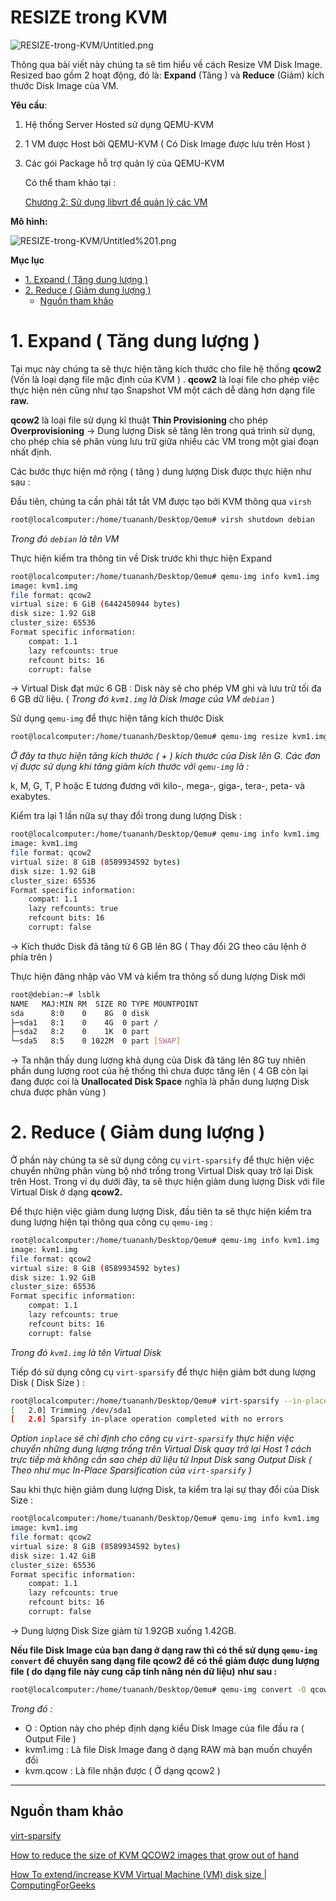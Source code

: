 # RESIZE trong KVM

![RESIZE-trong-KVM/Untitled.png](RESIZE-trong-KVM/Untitled.png)

Thông qua bài viết này chúng ta sẽ tìm hiểu về cách Resize VM Disk Image. Resized bao gồm 2 hoạt động, đó là: **Expand** (Tăng ) và **Reduce** (Giảm) kích thước Disk Image của VM. 

**Yêu cầu**:

1. Hệ thống Server Hosted sử dụng QEMU-KVM
2. 1 VM được Host bởi QEMU-KVM ( Có Disk Image được lưu trên Host )
3. Các gói Package hỗ trợ quản lý của QEMU-KVM

    Có thể tham khảo tại :

    [Chương 2: Sử dụng libvrt để quản lý các VM](https://github.com/tuananh2508/LinuxVcc/blob/master/Virtualization/QEMU%26KVM/KVM&QEMU/Chuong-2-Su-dung-libvrt.md)

**Mô hình:**

![RESIZE-trong-KVM/Untitled%201.png](RESIZE-trong-KVM/Untitled%201.png)

**Mục lục**
 * [1. Expand ( Tăng dung lượng )](#1-expand--tăng-dung-lượng-)
 * [2. Reduce ( Giảm dung lượng )](#2-reduce--giảm-dung-lượng-)
      * [Nguồn tham khảo](#nguồn-tham-khảo)

# 1. Expand ( Tăng dung lượng )

Tại mục này chúng ta sẽ thực hiện tăng kích thước cho file hệ thống **qcow2** (Vốn là loại dạng file mặc định của KVM ) . **qcow2** là loại file cho phép việc thực hiện nén cũng như tạo Snapshot VM một cách dễ dàng hơn dạng file **raw.**

**qcow2** là loại file sử dụng kĩ thuật **Thin Provisioning** cho phép **Overprovisioning** → Dung lượng Disk sẽ tăng lên trong quá trình sử dụng, cho phép chia sẻ phân vùng lưu trữ giữa nhiều các VM trong một giai đoạn nhất định.

Các bước thực hiện mở rộng ( tăng ) dung lượng Disk được thực hiện như sau :

Đầu tiên, chúng ta cần phải tắt tắt VM được tạo bởi KVM thông qua `virsh` 

```bash
root@localcomputer:/home/tuananh/Desktop/Qemu# virsh shutdown debian
```

*Trong đó `debian` là tên VM*

Thực hiện kiểm tra thông tin về Disk trước khi thực hiện Expand 

```bash
root@localcomputer:/home/tuananh/Desktop/Qemu# qemu-img info kvm1.img 
image: kvm1.img
file format: qcow2
virtual size: 6 GiB (6442450944 bytes)
disk size: 1.92 GiB
cluster_size: 65536
Format specific information:
    compat: 1.1
    lazy refcounts: true
    refcount bits: 16
    corrupt: false
```

→ Virtual Disk đạt mức 6 GB : Disk này sẽ cho phép VM ghi và lưu trữ tối đa 6 GB dữ liệu. ( *Trong đó `kvm1.img` là Disk Image của VM `debian`* )

Sử dụng `qemu-img` để thực hiện tăng kích thước Disk 

```bash
root@localcomputer:/home/tuananh/Desktop/Qemu# qemu-img resize kvm1.img +2G
```

*Ở đây ta thực hiện tăng kích thước ( + ) kích thước của Disk lên G. Các đơn vị được sử dụng khi tăng giảm kích thước với `qemu-img` là :* 

 k, M, G, T, P hoặc E tương đương với kilo-, mega-, giga-, tera-, peta- và exabytes.

 

Kiểm tra lại 1 lần nữa sự thay đổi trong dung lượng Disk :

```bash
root@localcomputer:/home/tuananh/Desktop/Qemu# qemu-img info kvm1.img 
image: kvm1.img
file format: qcow2
virtual size: 8 GiB (8589934592 bytes)
disk size: 1.92 GiB
cluster_size: 65536
Format specific information:
    compat: 1.1
    lazy refcounts: true
    refcount bits: 16
    corrupt: false
```

→ Kích thước Disk đã tăng từ 6 GB lên 8G ( Thay đổi 2G theo câu lệnh ở phía trên )

Thực hiện đăng nhập vào VM và kiểm tra thông số dung lượng Disk mới

```bash
root@debian:~# lsblk
NAME   MAJ:MIN RM  SIZE RO TYPE MOUNTPOINT
sda      8:0    0    8G  0 disk 
├─sda1   8:1    0    4G  0 part /
├─sda2   8:2    0    1K  0 part 
└─sda5   8:5    0 1022M  0 part [SWAP]
```

→ Ta nhận thấy dung lượng khả dụng của Disk đã tăng lên 8G tuy nhiên phần dung lượng root của hệ thống thì chưa được tăng lên ( 4 GB còn lại đang được coi là **Unallocated Disk Space** nghĩa là phần dung lượng Disk chưa được phân vùng )

# 2. Reduce ( Giảm dung lượng )

Ở phần này chúng ta sẽ sử dụng công cụ `virt-sparsify` để thực hiện việc chuyển những phân vùng bộ nhớ trống trong Virtual Disk quay trở lại Disk trên Host. Trong ví dụ dưới đây, ta sẽ thực hiện giảm dung lượng Disk với file Virtual Disk ở dạng **qcow2.**

Để thực hiện việc giảm dung lượng Disk, đầu tiên ta sẽ thực hiện kiểm tra dung lượng hiện tại thông qua công cụ `qemu-img` : 

```bash
root@localcomputer:/home/tuananh/Desktop/Qemu# qemu-img info kvm1.img 
image: kvm1.img
file format: qcow2
virtual size: 8 GiB (8589934592 bytes)
disk size: 1.92 GiB
cluster_size: 65536
Format specific information:
    compat: 1.1
    lazy refcounts: true
    refcount bits: 16
    corrupt: false
```

*Trong đó `kvm1.img` là tên Virtual Disk*

Tiếp đó sử dụng công cụ `virt-sparsify` để thực hiện giảm bớt dung lượng Disk ( Disk Size ) :

```bash
root@localcomputer:/home/tuananh/Desktop/Qemu# virt-sparsify --in-place kvm1.img 
[   2.0] Trimming /dev/sda1
[   2.6] Sparsify in-place operation completed with no errors
```

*Option `inplace` sẽ chỉ định cho công cụ `virt-sparsify` thực hiện việc chuyển những dung lượng trống trên Virtual Disk quay trở lại Host 1 cách trực tiếp mà không cần sao chép dữ liệu từ Input Disk sang Output Disk ( Theo như mục In-Place Sparsification của `virt-sparsify` )*  

Sau khi thực hiện giảm dung lượng Disk, ta kiểm tra lại sự thay đổi của Disk Size :

```bash
root@localcomputer:/home/tuananh/Desktop/Qemu# qemu-img info kvm1.img 
image: kvm1.img
file format: qcow2
virtual size: 8 GiB (8589934592 bytes)
disk size: 1.42 GiB
cluster_size: 65536
Format specific information:
    compat: 1.1
    lazy refcounts: true
    refcount bits: 16
    corrupt: false
```

→ Dung lượng Disk Size giảm từ 1.92GB xuống 1.42GB.

**Nếu file Disk Image của bạn đang ở dạng raw thì có thể sử dụng `qemu-img convert` để chuyển sang dạng file qcow2 để có thể giảm được dung lượng file ( do dạng file này cung cấp tính năng nén dữ liệu)** **như sau :**

```bash
root@localcomputer:/home/tuananh/Desktop/Qemu# qemu-img convert -O qcow2 kvm1.img /mnt/kvm.qcow
```

*Trong đó :* 

- O : Option này cho phép định dạng kiểu Disk Image của file đầu ra ( Output File )
- kvm1.img : Là file Disk Image đang ở dạng RAW mà bạn muốn chuyển đổi
- kvm.qcow : Là file nhận được ( Ở dạng qcow2 )

---

## Nguồn tham khảo

[virt-sparsify](https://libguestfs.org/virt-sparsify.1.html#in-place-sparsification)

[How to reduce the size of KVM QCOW2 images that grow out of hand](https://codemental.medium.com/how-to-reduce-the-size-of-kvm-qcow2-images-that-grow-out-of-hand-971603b65fac)

[How To extend/increase KVM Virtual Machine (VM) disk size | ComputingForGeeks](https://computingforgeeks.com/how-to-extend-increase-kvm-virtual-machine-disk-size/)
